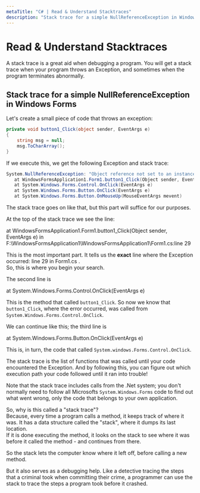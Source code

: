 ```yaml
---
metaTitle: "C# | Read & Understand Stacktraces"
description: "Stack trace for a simple NullReferenceException in Windows Forms"
---
```


# Read & Understand Stacktraces


A stack trace is a great aid when debugging a program. You will get a stack trace when your program throws an Exception, and sometimes when the program terminates abnormally.



## Stack trace for a simple NullReferenceException in Windows Forms


Let's create a small piece of code that throws an exception:

```cs
private void button1_Click(object sender, EventArgs e)
{
    string msg = null;
    msg.ToCharArray();
}

```

If we execute this, we get the following Exception and stack trace:

```cs
System.NullReferenceException: "Object reference not set to an instance of an object."
   at WindowsFormsApplication1.Form1.button1_Click(Object sender, EventArgs e) in F:\WindowsFormsApplication1\WindowsFormsApplication1\Form1.cs:line 29
   at System.Windows.Forms.Control.OnClick(EventArgs e)
   at System.Windows.Forms.Button.OnClick(EventArgs e)
   at System.Windows.Forms.Button.OnMouseUp(MouseEventArgs mevent)

```

The stack trace goes on like that, but this part will suffice for our purposes.

At the top of the stack trace we see the line:

> 
at WindowsFormsApplication1.Form1.button1_Click(Object sender, EventArgs e) in F:\WindowsFormsApplication1\WindowsFormsApplication1\Form1.cs:line 29


This is the most important part. It tells us the **exact** line where the Exception occurred: line 29 in Form1.cs .<br />
So, this is where you begin your search.

The second line is

> 
at System.Windows.Forms.Control.OnClick(EventArgs e)


This is the method that called `button1_Click`. So now we know that `button1_Click`, where the error occurred, was called from `System.Windows.Forms.Control.OnClick`.

We can continue like this; the third line is

> 
at System.Windows.Forms.Button.OnClick(EventArgs e)


This is, in turn, the code that called `System.windows.Forms.Control.OnClick`.

The stack trace is the list of functions that was called until your code encountered the Exception.
And by following this, you can figure out which execution path your code followed until it ran into trouble!

Note that the stack trace includes calls from the .Net system; you don't normally need to follow all Microsofts `System.Windows.Forms` code to find out what went wrong, only the code that belongs to your own application.

So, why is this called a "stack trace"?<br />
Because, every time a program calls a method, it keeps track of where it was. It has a data structure called the "stack", where it dumps its last location.<br />
If it is done executing the method, it looks on the stack to see where it was before it called the method - and continues from there.

So the stack lets the computer know where it left off, before calling a new method.

But it also serves as a debugging help. Like a detective tracing the steps that a criminal took when committing their crime, a programmer can use the stack to trace the steps a program took before it crashed.


